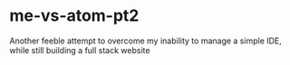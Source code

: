 # me-vs-atom-pt2
Another feeble attempt to overcome my inability to manage a simple IDE, while still building a full stack website
